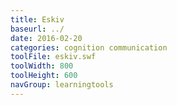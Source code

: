 ```yaml
---
title: Eskiv
baseurl: ../
date: 2016-02-20
categories: cognition communication
toolFile: eskiv.swf
toolWidth: 800
toolHeight: 600
navGroup: learningtools
---
```

